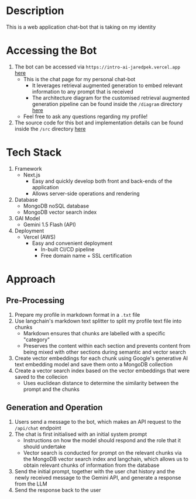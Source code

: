 # Description

This is a web application chat-bot that is taking on my identity

# Accessing the Bot

1. The bot can be accessed via ```https://intro-ai-jaredpek.vercel.app``` [here](https://intro-ai-jaredpek.vercel.app)
   - This is the chat page for my personal chat-bot
      - It leverages retrieval augmented generation to embed relevant information to any prompt that is received
      - The architecture diagram for the customised retrieval augmented generation pipeline can be found inside the ```/diagram``` directory [here](https://github.com/jaredpek/Intro-AI/blob/main/gai_application/diagram/ArchitectureDiagram.png)
   - Feel free to ask any questions regarding my profile!
2. The source code for this bot and implementation details can be found inside the ```/src``` directory [here](https://github.com/jaredpek/Intro-AI/blob/main/gai_application/src)

# Tech Stack

1. Framework
   - Next.js
      - Easy and quickly develop both front and back-ends of the application
      - Allows server-side operations and rendering
2. Database
   - MongoDB noSQL database
   - MongoDB vector search index
3. GAI Model
   - Gemini 1.5 Flash (API)
5. Deployment
   - Vercel (AWS)
      - Easy and convenient deployment
         - In-built CI/CD pipeline
         - Free domain name + SSL certification

# Approach

## Pre-Processing
1. Prepare my profile in markdown format in a ```.txt``` file
2. Use langchain's markdown text splitter to split my profile text file into chunks
   - Markdown ensures that chunks are labelled with a specific "category"
   - Preserves the content within each section and prevents content from being mixed with other sections during semantic and vector search
3. Create vector embeddings for each chunk using Google's generative AI text embedding model and save them onto a MongoDB collection
4. Create a vector search index based on the vector embeddings that were saved to the collecion
   - Uses euclidean distance to determine the similarity between the prompt and the chunks

## Generation and Operation
1. Users send a message to the bot, which makes an API request to the ```/api/chat``` endpoint
2. The chat is first initialised with an initial system prompt
   - Instructions on how the model should respond and the role that it should undertake
   - Vector search is conducted for prompt on the relevant chunks via the MongoDB vector search index and langchain, which allows us to obtain relevant chunks of information from the database
3. Send the initial prompt, together with the user chat history and the newly received message to the Gemini API, and generate a response from the LLM
4. Send the response back to the user
